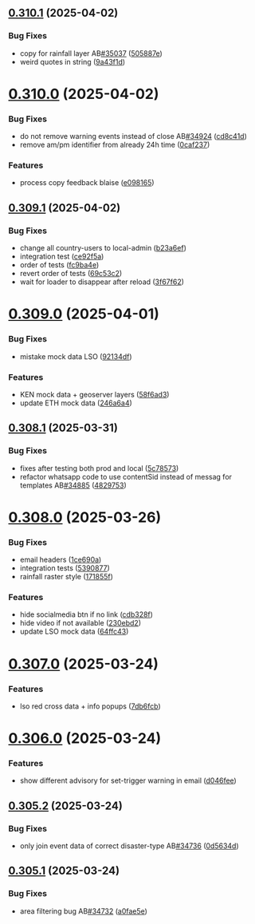 ## [0.310.1](https://github.com/rodekruis/IBF-system/compare/v0.310.0...v0.310.1) (2025-04-02)


### Bug Fixes

* copy for rainfall layer AB[#35037](https://github.com/rodekruis/IBF-system/issues/35037) ([505887e](https://github.com/rodekruis/IBF-system/commit/505887eb6c0bb8ccab5f75ff21acfd33e334cfea))
* weird quotes in string ([9a43f1d](https://github.com/rodekruis/IBF-system/commit/9a43f1d5ecf40f0670a84a4e36a623a108fdaf4e))



# [0.310.0](https://github.com/rodekruis/IBF-system/compare/v0.309.1...v0.310.0) (2025-04-02)


### Bug Fixes

* do not remove warning events instead of close AB[#34924](https://github.com/rodekruis/IBF-system/issues/34924) ([cd8c41d](https://github.com/rodekruis/IBF-system/commit/cd8c41d78942bbaa1097558a55c0b89f7ae89542))
* remove am/pm identifier from already 24h time ([0caf237](https://github.com/rodekruis/IBF-system/commit/0caf2372177b8729c6a71ebf64908fcee8a575bd))


### Features

* process copy feedback blaise ([e098165](https://github.com/rodekruis/IBF-system/commit/e098165cc33ce323755c0c7408abe64052ece06a))



## [0.309.1](https://github.com/rodekruis/IBF-system/compare/v0.309.0...v0.309.1) (2025-04-02)


### Bug Fixes

* change all country-users to local-admin ([b23a6ef](https://github.com/rodekruis/IBF-system/commit/b23a6efc6631857ac6be4e2f9dc75030e7b51e72))
* integration test ([ce92f5a](https://github.com/rodekruis/IBF-system/commit/ce92f5a31cc37e48b4bd7e38ea33092d06c3a74b))
* order of tests ([fc9ba4e](https://github.com/rodekruis/IBF-system/commit/fc9ba4ee25c6b1d5c2fe0dae2a3281b1b2aae780))
* revert order of tests ([69c53c2](https://github.com/rodekruis/IBF-system/commit/69c53c293b7033eb884fa0f0a832cc5e327a9074))
* wait for loader to disappear after reload ([3f67f62](https://github.com/rodekruis/IBF-system/commit/3f67f623f4f2a5851b2e301aad1165c2f0e43033))



# [0.309.0](https://github.com/rodekruis/IBF-system/compare/v0.308.1...v0.309.0) (2025-04-01)


### Bug Fixes

* mistake mock data LSO ([92134df](https://github.com/rodekruis/IBF-system/commit/92134df745489d1b956568fb8a32f96769be1b72))


### Features

* KEN mock data + geoserver layers ([58f6ad3](https://github.com/rodekruis/IBF-system/commit/58f6ad3244f8d511c5426a8cf8ce1c4331814dc0))
* update ETH mock data ([246a6a4](https://github.com/rodekruis/IBF-system/commit/246a6a493e7019e09983ffae020eba3feb3c4126))



## [0.308.1](https://github.com/rodekruis/IBF-system/compare/v0.308.0...v0.308.1) (2025-03-31)


### Bug Fixes

* fixes after testing both prod and local ([5c78573](https://github.com/rodekruis/IBF-system/commit/5c7857366fb1fff8a486a3ad26f5cee7fb2907d1))
* refactor whatsapp code to use contentSid instead of messag for templates AB[#34885](https://github.com/rodekruis/IBF-system/issues/34885) ([4829753](https://github.com/rodekruis/IBF-system/commit/48297530c932c1a135298df485b44478b7166f6c))



# [0.308.0](https://github.com/rodekruis/IBF-system/compare/v0.307.0...v0.308.0) (2025-03-26)


### Bug Fixes

* email headers ([1ce690a](https://github.com/rodekruis/IBF-system/commit/1ce690a9665856b9a33bd8990f1dde187cd31682))
* integration tests ([5390877](https://github.com/rodekruis/IBF-system/commit/53908770aa25352bb9f8b64c4acf199ef0340a7f))
* rainfall raster style ([171855f](https://github.com/rodekruis/IBF-system/commit/171855fe5f8690f4913fa4a09ed52909d967bc77))


### Features

* hide socialmedia btn if no link ([cdb328f](https://github.com/rodekruis/IBF-system/commit/cdb328f30ab54676dd975e9c3a5e9ee2aef4b166))
* hide video if not available ([230ebd2](https://github.com/rodekruis/IBF-system/commit/230ebd20e8a289c7d4ef85f204099fc001f9cc1e))
* update LSO mock data ([64ffc43](https://github.com/rodekruis/IBF-system/commit/64ffc43c95fa96603bb23695a382eac3d30a54af))



# [0.307.0](https://github.com/rodekruis/IBF-system/compare/v0.306.0...v0.307.0) (2025-03-24)


### Features

* lso red cross data + info popups ([7db6fcb](https://github.com/rodekruis/IBF-system/commit/7db6fcb10099cafc05f2aafa5ad66fbcd2b3d313))



# [0.306.0](https://github.com/rodekruis/IBF-system/compare/v0.305.2...v0.306.0) (2025-03-24)


### Features

* show different advisory for set-trigger warning in email ([d046fee](https://github.com/rodekruis/IBF-system/commit/d046fee9cf12f7ed556b8dbec0c55b4d80d70a5f))



## [0.305.2](https://github.com/rodekruis/IBF-system/compare/v0.305.1...v0.305.2) (2025-03-24)


### Bug Fixes

* only join event data of correct disaster-type AB[#34736](https://github.com/rodekruis/IBF-system/issues/34736) ([0d5634d](https://github.com/rodekruis/IBF-system/commit/0d5634d65529ab6f7c243365831bff015e336fef))



## [0.305.1](https://github.com/rodekruis/IBF-system/compare/v0.305.0...v0.305.1) (2025-03-24)


### Bug Fixes

* area filtering bug AB[#34732](https://github.com/rodekruis/IBF-system/issues/34732) ([a0fae5e](https://github.com/rodekruis/IBF-system/commit/a0fae5e91299a570278993f2e9058ee1b8f7dcf4))



